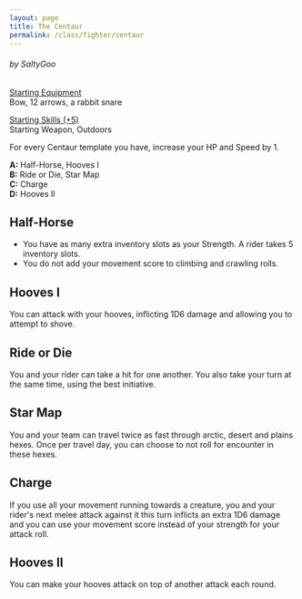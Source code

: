 ```yaml
---
layout: page
title: The Centaur
permalink: /class/fighter/centaur
---
```


###### by SaltyGoo

<ins>Starting Equipment</ins><br>
Bow, 12 arrows, a rabbit snare

<ins>Starting Skills (+5)</ins><br>
Starting Weapon, Outdoors

For every Centaur template you have, increase your HP and Speed by 1.

**A:** Half-Horse, Hooves I<br>
**B:** Ride or Die, Star Map<br>
**C:** Charge<br>
**D:** Hooves II<br>

## Half-Horse
- You have as many extra inventory slots as your Strength. A rider takes 5 inventory slots. 
- You do not add your movement score to climbing and crawling rolls.

## Hooves I
You can attack with your hooves, inflicting 1D6 damage and allowing you to attempt to shove.

## Ride or Die
You and your rider can take a hit for one another. You also take your turn at the same time, using the best initiative.

## Star Map
You and your team can travel twice as fast through arctic, desert and plains hexes. Once per travel day, you can choose to not roll for encounter in these hexes.

## Charge
If you use all your movement running towards a creature, you and your rider's next melee attack against it this turn inflicts an extra 1D6 damage and you can use your movement score instead of your strength for your attack roll.

## Hooves II
You can make your hooves attack on top of another attack each round.
